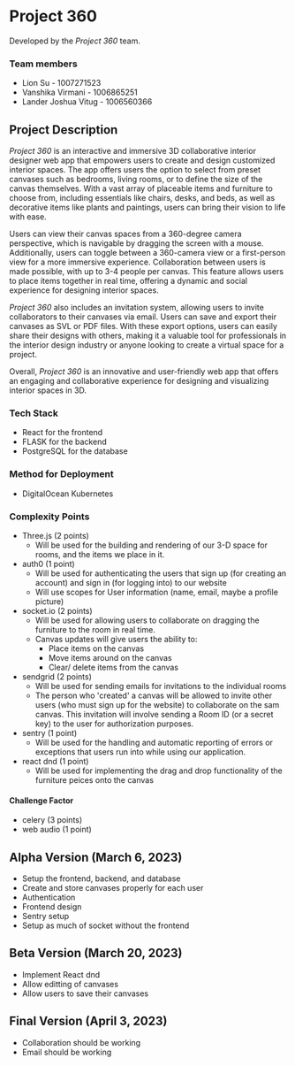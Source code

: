 # Project 360

Developed by the _Project 360_ team.

### Team members

- Lion Su - 1007271523
- Vanshika Virmani - 1006865251
- Lander Joshua Vitug - 1006560366

## Project Description

_Project 360_ is an interactive and immersive 3D collaborative interior designer web app that empowers users to create and design customized interior spaces. The app offers users the option to select from preset canvases such as bedrooms, living rooms, or to define the size of the canvas themselves. With a vast array of placeable items and furniture to choose from, including essentials like chairs, desks, and beds, as well as decorative items like plants and paintings, users can bring their vision to life with ease.

Users can view their canvas spaces from a 360-degree camera perspective, which is navigable by dragging the screen with a mouse. Additionally, users can toggle between a 360-camera view or a first-person view for a more immersive experience. Collaboration between users is made possible, with up to 3-4 people per canvas. This feature allows users to place items together in real time, offering a dynamic and social experience for designing interior spaces.

_Project 360_ also includes an invitation system, allowing users to invite collaborators to their canvases via email. Users can save and export their canvases as SVL or PDF files. With these export options, users can easily share their designs with others, making it a valuable tool for professionals in the interior design industry or anyone looking to create a virtual space for a project.

Overall, _Project 360_ is an innovative and user-friendly web app that offers an engaging and collaborative experience for designing and visualizing interior spaces in 3D.

### Tech Stack

- React for the frontend
- FLASK for the backend
- PostgreSQL for the database

### Method for Deployment
- DigitalOcean Kubernetes 

### Complexity Points

- Three.js (2 points) 
    - Will be used for the building and rendering of our 3-D space for rooms, and the items we place in it.
- auth0 (1 point)
    - Will be used for authenticating the users that sign up (for creating an account) and sign in (for logging into) to our website
    - Will use scopes for User information (name, email, maybe a profile picture)
- socket.io (2 points)
    - Will be used for allowing users to collaborate on dragging the furniture to the room in real time. 
    - Canvas updates will give users the ability to: 
        - Place items on the canvas
        - Move items around on the canvas
        - Clear/ delete items from the canvas
- sendgrid (2 points)
    - Will be used for sending emails for invitations to the individual rooms
    - The person who 'created' a canvas will be allowed to invite other users (who must sign up for the website) to collaborate on the sam canvas. This invitation will involve sending a Room ID (or a secret key) to the user for authorization purposes. 
- sentry (1 point)
    - Will be used for the handling and automatic reporting of errors or exceptions that users run into while using our application. 
- react dnd (1 point)
    - Will be used for implementing the drag and drop functionality of the furniture peices onto the canvas

#### Challenge Factor

- celery (3 points)
- web audio (1 point)

## Alpha Version (March 6, 2023)

- Setup the frontend, backend, and database
- Create and store canvases properly for each user
- Authentication
- Frontend design
- Sentry setup
- Setup as much of socket without the frontend

## Beta Version (March 20, 2023)

- Implement React dnd
- Allow editting of canvases
- Allow users to save their canvases

## Final Version (April 3, 2023)

- Collaboration should be working
- Email should be working
